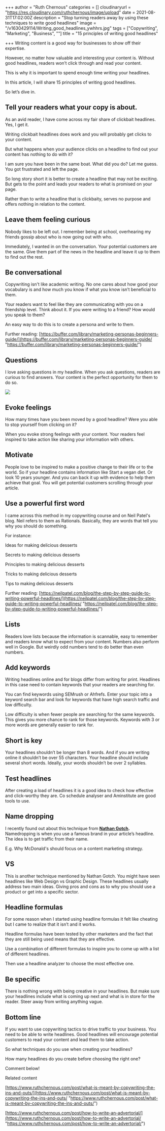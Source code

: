 +++
author = "Ruth Chernous"
categories = []
cloudinaryurl = "https://res.cloudinary.com/ruthchernous/image/upload"
date = 2021-08-31T17:02:00Z
description = "Stop turning readers away by using these techniques to write good headlines"
image = "/v1630429114/Writing_good_headlines_ywhhrs.jpg"
tags = ["Copywriting", "Marketing", "Business", ""]
title = "15 principles of writing good headlines"

+++
Writing content is a good way for businesses to show off their expertise.

However, no matter how valuable and interesting your content is. Without good headlines, readers won’t click through and read your content.

This is why it is important to spend enough time writing your headlines.

In this article, I will share 15 principles of writing good headlines.

So let’s dive in.

## **Tell your readers what your copy is about.**

As an avid reader, I have come across my fair share of clickbait headlines. Yes, I get it.

Writing clickbait headlines does work and you will probably get clicks to your content.

But what happens when your audience clicks on a headline to find out your content has nothing to do with it?

I am sure you have been in the same boat. What did you do? Let me guess. You got frustrated and left the page.

So long story short it is better to create a headline that may not be exciting. But gets to the point and leads your readers to what is promised on your page.

Rather than to write a headline that is clickbaity, serves no purpose and offers nothing in relation to the content.

## **Leave them feeling curious**

Nobody likes to be left out. I remember being at school, overhearing my friends gossip about who is now going out with who.

Immediately, I wanted in on the conversation. Your potential customers are the same. Give them part of the news in the headline and leave it up to them to find out the rest.

## **Be conversational**

Copywriting isn't like academic writing. No one cares about how good your vocabulary is and how much you know if what you know isn’t beneficial to them.

Your readers want to feel like they are communicating with you on a friendship level. Think about it. If you were writing to a friend? How would you speak to them?

An easy way to do this is to create a persona and write to them.

Further reading: [https://buffer.com/library/marketing-personas-beginners-guide/](https://buffer.com/library/marketing-personas-beginners-guide/ "https://buffer.com/library/marketing-personas-beginners-guide/")

## **Questions**

I love asking questions in my headline. When you ask questions, readers are curious to find answers. Your content is the perfect opportunity for them to do so.

![](https://res.cloudinary.com/ruthchernous/image/upload/v1630429230/Asking_questions_in_headlines_ouu7vx.jpg)

## **Evoke feelings**

How many times have you been moved by a good headline? Were you able to stop yourself from clicking on it?

When you evoke strong feelings with your content. Your readers feel inspired to take action like sharing your information with others.

## **Motivate**

People love to be inspired to make a positive change to their life or to the world. So if your headline contains information like Start a vegan diet. Or look 10 years younger. And you can back it up with evidence to help them achieve that goal. You will get potential customers scrolling through your article.

## **Use a powerful first word**

I came across this method in my copywriting course and on Neil Patel's blog. Neil refers to them as Rationals. Basically, they are words that tell you why you should do something.

For instance:

Ideas for making delicious desserts

Secrets to making delicious desserts

Principles to making delicious desserts

Tricks to making delicious desserts

Tips to making delicious desserts

Further reading: [https://neilpatel.com/blog/the-step-by-step-guide-to-writing-powerful-headlines/](https://neilpatel.com/blog/the-step-by-step-guide-to-writing-powerful-headlines/ "https://neilpatel.com/blog/the-step-by-step-guide-to-writing-powerful-headlines/")

## **Lists**

Readers love lists because the information is scannable, easy to remember and readers know what to expect from your content. Numbers also perform well in Google. But weirdly odd numbers tend to do better than even numbers.

## **Add keywords**

Writing headlines online and for blogs differ from writing for print. Headlines in this case need to contain keywords that your readers are searching for.

You can find keywords using SEMrush or Ahfrefs. Enter your topic into a keyword search bar and look for keywords that have high search traffic and low difficulty.

Low difficulty is when fewer people are searching for the same keywords. This gives you more chance to rank for those keywords. Keywords with 3 or more words are generally easier to rank for.

## **Short is key**

Your headlines shouldn’t be longer than 8 words. And if you are writing online it shouldn’t be over 55 characters. Your headline should include several short words. Ideally, your words shouldn’t be over 2 syllables.

## **Test headlines**

After creating a load of headlines it is a good idea to check how effective and click-worthy they are. Co schedule analyser and Aminstitute are good tools to use.

## **Name dropping**

I recently found out about this technique from [**Nathan Gotch**](https://www.youtube.com/watch?v=t5qqW6NH7mc&ab_channel=NathanGotch "Name dropping")**.** Namedropping is when you use a famous brand in your article’s headline. The idea is to get traffic from their name.

E.g. Why McDonald's should focus on a content marketing strategy.

## **VS**

This is another technique mentioned by Nathan Gotch. You might have seen headlines like Web Design vs Graphic Design. These headlines usually address two main ideas. Giving pros and cons as to why you should use a product or get into a specific sector.

## **Headline formulas**

For some reason when I started using headline formulas it felt like cheating but I came to realize that it isn’t and it works.

Headline formulas have been tested by other marketers and the fact that they are still being used means that they are effective.

Use a combination of different formulas to inspire you to come up with a list of different headlines.

Then use a headline analyzer to choose the most effective one.

## **Be specific**

There is nothing wrong with being creative in your headlines. But make sure your headlines include what is coming up next and what is in store for the reader. Steer away from writing anything vague.

## **Bottom line**

If you want to use copywriting tactics to drive traffic to your business. You need to be able to write headlines. Good headlines will encourage potential customers to read your content and lead them to take action.

So what techniques do you use when creating your headlines?

How many headlines do you create before choosing the right one?

Comment below!

Related content

[https://www.ruthchernous.com/post/what-is-meant-by-copywriting-the-ins-and-outs/](https://www.ruthchernous.com/post/what-is-meant-by-copywriting-the-ins-and-outs/ "https://www.ruthchernous.com/post/what-is-meant-by-copywriting-the-ins-and-outs/")

[https://www.ruthchernous.com/post/how-to-write-an-advertorial/](https://www.ruthchernous.com/post/how-to-write-an-advertorial/ "https://www.ruthchernous.com/post/how-to-write-an-advertorial/")